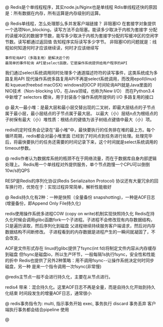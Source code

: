@ Redis是个单线程程序，其实node.js/Nginx也是单线程
 Rdis单线程还快的原因是：所有数据在内存，所有运算是内存级别的运算。

@ Redis单线程，怎么处理那么多并发客户端链接？
    非阻塞IO  在套接字对象提供一个选项Non_blocking，读写方法不会阻塞。能读多少取决于内核为套接字
分配的读缓冲区的数据字节数，能写多少取决于内核为套接字分配的写缓冲区的空闲字节数。读写都通过返回值
告知程序实际读写多少字节。
    非阻塞IO的问题就是：线程如何知道何时才应该继续读，何时才应该继续写

    事件轮询API（多路复用）是解决这个的
    最简单的事件轮询 API是select函数，它是操作系统提供给用户程序的API
我们通过select系统调用同时处理多个通道描述符符的读写事件，这类系统成为多路复用API
现代操作系统多路复用API不再是select系统调用，而改用epoll(linux)和 kqueue(freebsd macOSX) 
windows的IOCP
    时间轮询API就是Java里面的NIO技术（Non-blocking I/O，在Java领域，也称为New I/O）
    而在Python3.4 中新增了 selectors 模块，用于封装各个操作系统所提供的 I/O 多路复用的接口

@
最大—最小堆：是最大层和最小层交替出现的二叉树，即最大层结点的子节点属于最小层，最小层结点的子节点属于最大层。 以最大（小）层结n点为根结点的子树保有最大（小）堆性质：根结点的键值为该子树结点键值中最大（小）项。

redis的定时任务会记录在“最小堆”中，最快要执行的任务排在堆的最上方。每个循环周期，redis都会对最小堆里面
已经到了时间点到任务进行处理。处理完毕后，将最快要执行的任务还需要的时间记录下来，这个时间就是select系统调用的
timeout参数。

@ redis作者认为数据库系统的瓶颈不在于网络流量，而在于数据库自身内部逻辑处理上。
Redis用一个单线程对外提供服务，单个节点跑慢一个CPU可以倒倒10w/s的QPS

RESP是Redis的序列化协议(Redis Serializaiton Protocol)
协议还有大量冗余的回车换行符，优势在于：实现过程异常简单，解析性能极好

@ Redis持久化有2种：一种是快照（全量备份 snapshotting)，一种是AOF日志(增量备份，即Append Only File持久化)

redis使用操作系统多进程COW (copy on write)机制实现快照持久化
Redis在持久化时候会调用glibc函数fork一个子进程。子进程不会修改现有内存数据结构，只是遍历读取，然后序列化到磁盘
父进程继续持续服务客户端请求，然后对内存数据结构不间断修改。
子进程看到的内存数据是进程产生的一瞬间就凝固了，不会改变。

AOF是文件形式存在
linux的glibc提供了fsync(int fd)将制定文件内容从内存缓存到磁盘
但fsync是磁盘io，所以生产环节，一般每隔1s执行fsync，安全性和性能的折中
Redis也提供了另外2种策略：用不调用fsync--让操作系统决定何时同步磁盘，另一种
是来一个指令调用一次fsync(非常慢)


@redis主节点一般不会进行持久化，主要在从节点进行。

redis4 带来：混合持久化。这里AOF日志不再是全量，而是自持久化开始到持久化结束
时间段发生的增量AOF日志，通常很小

@ redis事务指令为: 
multi, 指示事务开始
exec, 事务执行
discard 事务丢弃
客户端执行事务都会结合pipeline 使用

@












